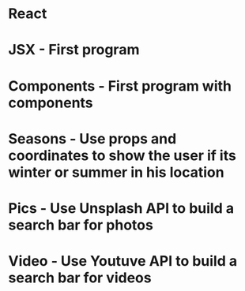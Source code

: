 # React
# JSX - First program
# Components - First program with components
# Seasons - Use props and coordinates to show the user if its winter or summer in his location
# Pics - Use Unsplash API to build a search bar for photos
# Video - Use Youtuve API to build a search bar for videos
